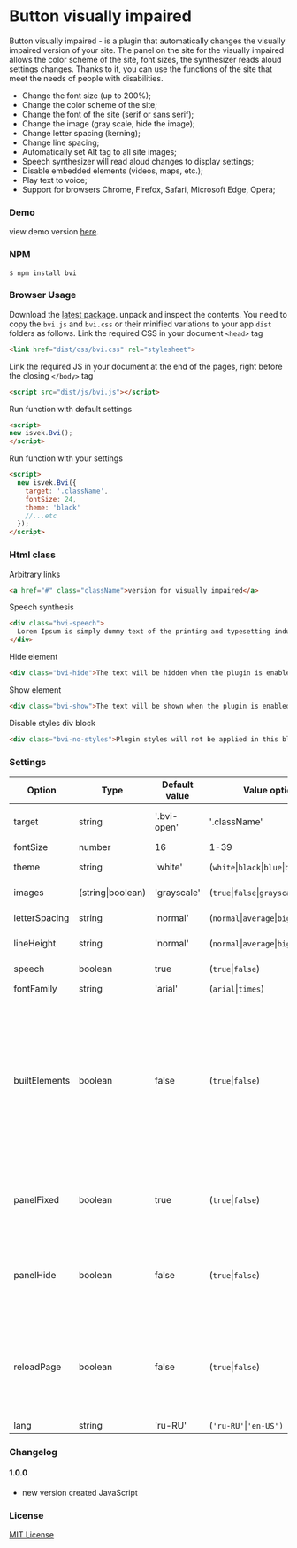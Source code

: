 # Button visually impaired
Button visually impaired - is a plugin that automatically changes the visually impaired version of your site. The panel on the site for the visually impaired allows the color scheme of the site, font sizes, the synthesizer reads aloud settings changes. Thanks to it, you can use the functions of the site that meet the needs of people with disabilities.

* Change the font size (up to 200%);
* Change the color scheme of the site;
* Change the font of the site (serif or sans serif);
* Change the image (gray scale, hide the image);
* Change letter spacing (kerning);
* Change line spacing;
* Automatically set Alt tag to all site images;
* Speech synthesizer will read aloud changes to display settings;
* Disable embedded elements (videos, maps, etc.);
* Play text to voice;
* Support for browsers Chrome, Firefox, Safari, Microsoft Edge, Opera;

### Demo
view demo version [here](https://bvi.isvek.ru/demo/).

### NPM
```
$ npm install bvi
```
### Browser Usage

Download the [latest package](https://github.com/veks/button-visually-impaired-javascript/archive/master.zip). unpack and inspect the contents. You need to copy the `bvi.js` and `bvi.css` or their minified variations to your app `dist` folders as follows.
Link the required CSS in your document `<head>` tag
```html
<link href="dist/css/bvi.css" rel="stylesheet">
```

Link the required JS in your document  at the end of the pages, right before the closing `</body>` tag
```html
<script src="dist/js/bvi.js"></script>
```

Run function with default settings
```html
<script>
new isvek.Bvi();
</script>
```
Run function with your settings
```html
<script>
  new isvek.Bvi({
    target: '.className',
    fontSize: 24,
    theme: 'black'
    //...etc
  });
</script>
```
### Html class

Arbitrary links
```html
<a href="#" class="className">version for visually impaired</a>
```

Speech synthesis
```html
<div class="bvi-speech">
  Lorem Ipsum is simply dummy text of the printing and typesetting industry. Lorem Ipsum has been the industry's standard dummy text ever since the 1500s, when an unknown printer took a galley of type and scrambled it to make a type specimen book. It has survived not only five centuries, but also the leap into electronic typesetting, remaining essentially unchanged. It was popularised in the 1960s with the release of Letraset sheets containing Lorem Ipsum passages, and more recently with desktop publishing software like Aldus PageMaker including versions of Lorem Ipsum.
</div>
```

Hide element
```html
<div class="bvi-hide">The text will be hidden when the plugin is enabled.</div>
```

Show element
```html
<div class="bvi-show">The text will be shown when the plugin is enabled.</div>
```

Disable styles div block
```html
<div class="bvi-no-styles">Plugin styles will not be applied in this block.</div>
```

### Settings

Option | Type | Default value| Value options | Description
------ | ---- | ------- | -------------- | -----------
target | string |  '.bvi-open' | '.className' | Plugin initialization class |
fontSize | number |  16 | 1-39 | Font size  |
theme | string |  'white' |  (`white`&#124;`black`&#124;`blue`&#124;`brown`&#124;`green`) | Color spectrum |
images |(string&#124;boolean) | 'grayscale' |  (`true`&#124;`false`&#124;`grayscale`) | Adapting images |
letterSpacing | string | 'normal' | (`normal`&#124;`average`&#124;`big`) | Letter spacing |
lineHeight | string | 'normal' | (`normal`&#124;`average`&#124;`big`) | Line spacing |
speech | boolean | true | (`true`&#124;`false`) | Speech synthesis |
fontFamily | string | 'arial' |  (`arial`&#124;`times`) | Fonts |
builtElements | boolean | false | (`true`&#124;`false`) | Inline elements are a component of an HTML element that allows you to embed documents, videos, maps, and interactive media into a page.|
panelFixed | boolean | true | (`true`&#124;`false`) | Fixing the panel for the visually impaired at the top of the page. |
panelHide | boolean | false | (`true`&#124;`false`) | Hides the panel for the visually impaired and shows the panel icon. |
reloadPage | boolean | false | (`true`&#124;`false`) | Enable / Disable page reload when switching to the regular version of the site. |
lang | string | 'ru-RU' | (`'ru-RU'`&#124;`'en-US')`| Language |

### Changelog

#### 1.0.0
* new version created JavaScript

### License
[MIT License](https://github.com/veks/button-visually-impaired-javascript/blob/master/README.md)
